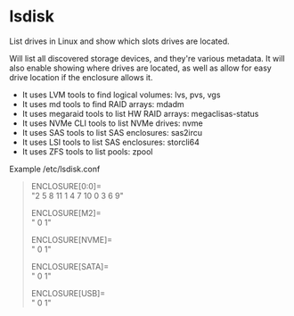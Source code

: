 # lsdisk
List drives in Linux and show which slots drives are located.

Will list all discovered storage devices, and they're various metadata.
It will also enable showing where drives are located, as well as allow
for easy drive location if the enclosure allows it.

 * It uses LVM tools to find logical volumes: lvs, pvs, vgs
 * It uses md tools to find RAID arrays: mdadm
 * It uses megaraid tools to list HW RAID arrays: megaclisas-status
 * It uses NVMe CLI tools to list NVMe drives: nvme
 * It uses SAS tools to list SAS enclosures: sas2ircu
 * It uses LSI tools to list SAS enclosures: storcli64
 * It uses ZFS tools to list pools: zpool

Example /etc/lsdisk.conf

> ENCLOSURE[0:0]=\
> "2  5  8 11
>  1  4  7 10
>  0  3  6  9"
>
> ENCLOSURE[M2]=\
> " 0  1"
>
> ENCLOSURE[NVME]=\
> " 0  1"
>
> ENCLOSURE[SATA]=\
> " 0  1"
>
> ENCLOSURE[USB]=\
> " 0  1"

